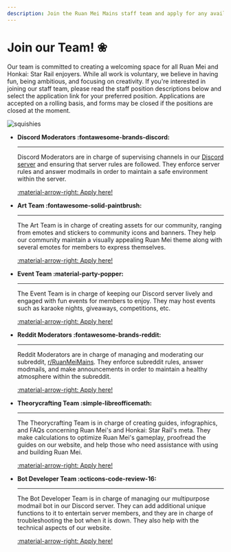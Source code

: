 ```yaml
---
description: Join the Ruan Mei Mains staff team and apply for any available positions!
---
```


# Join our Team! ❀
Our team is committed to creating a welcoming space for all Ruan Mei and Honkai: Star Rail enjoyers. While all work is voluntary, we believe in having fun, being ambitious, and focusing on creativity. If you're interested in joining our staff team, please read the staff position descriptions below and select the application link for your preferred position. Applications are accepted on a rolling basis, and forms may be closed if the positions are closed at the moment.

![squishies](assets/images/ruan_mei_squishies1.gif)
<div class="grid cards" markdown>

-   **Discord Moderators :fontawesome-brands-discord:**

    ---

    Discord Moderators are in charge of supervising channels in our [Discord server](https://discord.gg/ruanmei) and ensuring that server rules are followed. They enforce server rules and answer modmails in order to maintain a safe environment within the server.
    
    <a href="https://docs.google.com/forms/d/e/1FAIpQLSdMalZaE0vaQbTwBOHf0_CfK1T8TPpxm5U0UJ2reYbeRaAb6g/viewform?usp=sf_link" target="_blank">:material-arrow-right: Apply here!</a>
    
-   **Art Team :fontawesome-solid-paintbrush:**

    ---

    The Art Team is in charge of creating assets for our community, ranging from emotes and stickers to community icons and banners. They help our community maintain a visually appealing Ruan Mei theme along with several emotes for members to express themselves.
    
    <a href="https://docs.google.com/forms/d/e/1FAIpQLScgONHsD982olHEzaPL42u_5v5T67ZT34aUWLDBaq8UDO6AJg/viewform?usp=sf_link" target="_blank">:material-arrow-right: Apply here!</a>

-   **Event Team :material-party-popper:**

    ---

    The Event Team is in charge of keeping our Discord server lively and engaged with fun events for members to enjoy. They may host events such as karaoke nights, giveaways, competitions, etc.
    
    <a href="https://docs.google.com/forms/d/e/1FAIpQLSetRKiSoTdVeOlgm-7FMgcvAm86U_NWy1SdMOFjQjQ9SIjjkg/viewform?usp=sf_link" target="_blank">:material-arrow-right: Apply here!</a>
    
-   **Reddit Moderators :fontawesome-brands-reddit:**

    ---

    Reddit Moderators are in charge of managing and moderating our subreddit, [r/RuanMeiMains](https://www.reddit.com/r/RuanMeiMains/). They enforce subreddit rules, answer modmails, and make announcements in order to maintain a healthy atmosphere within the subreddit.
    
    <a href="https://docs.google.com/forms/d/e/1FAIpQLSdk6SJ-KfcuRqNj0AgsucurNw32std5yx5IS7o-rp05czLNmg/viewform?usp=sf_link" target="_blank">:material-arrow-right: Apply here!</a>
    
-   **Theorycrafting Team :simple-libreofficemath:**

    ---

    The Theorycrafting Team is in charge of creating guides, infographics, and FAQs concerning Ruan Mei's and Honkai: Star Rail's meta. They make calculations to optimize Ruan Mei's gameplay, proofread the guides on our website, and help those who need assistance with using and building Ruan Mei.
    
    <a href="https://docs.google.com/forms/d/e/1FAIpQLSfEiflXqcqtEZzaY2Mea7b0apv-PAwmyb8jSwR53f9VmhPAGQ/viewform?usp=sf_link" target="_blank">:material-arrow-right: Apply here!</a>
    
-   **Bot Developer Team :octicons-code-review-16:**

    ---

    The Bot Developer Team is in charge of managing our multipurpose modmail bot in our Discord server. They can add additional unique functions to it to entertain server members, and they are in charge of troubleshooting the bot when it is down. They also help with the technical aspects of our website.
    
    <a href="https://docs.google.com/forms/d/e/1FAIpQLSf725jYKdn8KH75zdTL805IWhghOqLyNOVAAcVYxt5nf8pRgw/viewform?usp=sf_link" target="_blank">:material-arrow-right: Apply here!</a>
    
</div>
